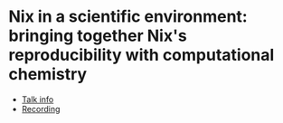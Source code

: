 # Nix in a scientific environment: bringing together Nix's reproducibility with computational chemistry

* [Talk info](https://talks.nixcon.org/nixcon-2022/talk/DUWMRD/)
* [Recording](https://youtu.be/l70haNBm1wc?t=18498)
